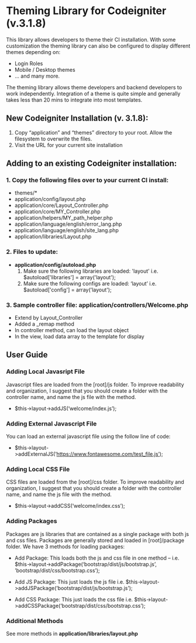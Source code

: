 # Theming Library for Codeigniter (v.3.1.8)
This library allows developers to theme their CI installation.  With some customization the theming library can also be configured to display different themes depending on:

- Login Roles
- Mobile / Desktop themes
- ... and many more.

The theming library allows theme developers and backend developers to work independently.  Integration of a theme is quite simple and generally takes less than 20 mins to integrate into most templates.


## New Codeigniter Installation (v. 3.1.8):
1.	Copy “application” and “themes” directory to your root.  Allow the filesystem to overwrite the files.
2.	Visit the URL for your current site installation

## Adding to an existing Codeigniter installation:

### 1.	Copy the following files over to your current CI install:

- themes/*
- application/config/layout.php
- application/core/Layout_Controller.php
- application/core/MY_Controller.php
- application/helpers/MY_path_helper.php
- application/language/english/error_lang.php
- application/language/english/site_lang.php
- application/libraries/Layout.php


### 2.	Files to update:

- **application/config/autoload.php**
    1. Make sure the following libraries are loaded: 'layout' i.e. $autoload['libraries'] = array('layout');
    2. Make sure the following configs are loaded: ‘layout’ i.e. $autoload['config'] = array('layout');


### 3.	Sample controller file:  **application/controllers/Welcome.php**

- Extend by Layout_Controller
- Added a _remap method 
- In controller method, can load the layout object
- In the view, load data array to the template for display

## User Guide
### Adding Local Javasript File
Javascript files are loaded from the [root]/js folder.  To improve readability and organization, I suggest that you should create a folder with the controller name, and name the js file with the method. 

- $this->layout->addJS(‘welcome/index.js’);

### Adding External Javascript File
You can load an external javascript file using the follow line of code:

- $this->layout->addExternalJS(‘https://www.fontawesome.com/test_file.js’);

### Adding Local CSS File
CSS files are loaded from the [root]/css folder.  To improve readability and organization, I suggest that you should create a folder with the controller name, and name the js file with the method.

- $this->layout->addCSS(‘welcome/index.css’);

### Adding Packages
Packages are js libraries that are contained as a single package with both js and css files.  Packages are generally stored and loaded in [root]/package folder.
We have 3 methods for loading packages:

- Add Package:  This loads both the js and css file in one method – i.e. $this->layout->addPackage(‘bootstrap/dist/js/bootstrap.js’, ’bootstrap/dist/css/bootstrap.css’);

- Add JS Package: This just loads the js file i.e. $this->layout->addJSPackage(‘bootstrap/dist/js/bootstrap.js’);

- Add CSS Package: This just loads the css file i.e. $this->layout->addCSSPackage(‘bootstrap/dist/css/bootstrap.css’);

### Additional Methods
See more methods in **application/libraries/layout.php**









 
